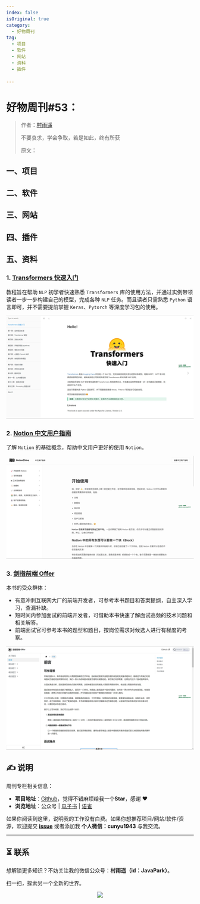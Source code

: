 ```yaml
---
index: false
isOriginal: true
category:
  - 好物周刊
tag:
  - 项目
  - 软件
  - 网站
  - 资料
  - 插件

---
```


# 好物周刊#53：

> 作者：[村雨遥](https://github.com/cunyu1943)
> 
> 不要哀求，学会争取，若是如此，终有所获
> 
> 原文：




## 一、项目

## 二、软件

## 三、网站

## 四、插件

## 五、资料

### 1. [Transformers 快速入门](https://github.com/jsksxs360/How-to-use-Transformers)

教程旨在帮助 `NLP` 初学者快速熟悉 `Transformers` 库的使用方法，并通过实例带领读者一步一步构建自己的模型，完成各种 `NLP` 任务。而且读者只需熟悉 `Python` 语言即可，并不需要提前掌握 `Keras`、`Pytorch` 等深度学习包的使用。

![](assets/0413-0419/chrome_1710752767.webp)

### 2. [Notion 中文用户指南](https://notionchina.co/guide/)

了解 `Notion` 的基础概念，帮助中文用户更好的使用 `Notion`。

![](assets/0413-0419/CUNYU1943_1710806588.webp)

### 3. [剑指前端 Offer](https://github.com/hzfe/awesome-interview)

本书的受众群体：

- 有意冲刺互联网大厂的前端开发者，可参考本书题目和答案提纲，自主深入学习，查漏补缺。
- 短时间内参加面试的前端开发者，可借助本书快速了解面试高频的技术问题和相关解答。
- 前端面试官可参考本书的题型和题目，按岗位需求对候选人进行有梯度的考察。

![](assets/0413-0419/chrome_1710806875.webp)

## ✍️ 说明

周刊专栏相关信息：

- **项目地址**：[Github](https://github.com/cunyu1943/weekly)，觉得不错麻烦给我一个**Star**，感谢 ❤️
- **浏览地址**：公众号 | [电子书](https://cunyu1943.github.io/weekly) | [语雀](https://yuque.com/cunyu1943/weekly)

如果你阅读到这里，说明我的工作没有白费。如果你想推荐项目/网站/软件/资源，欢迎提交 **[issue](https://github.com/cunyu1943/weekly/issues)** 或者添加我 **个人微信：cunyu1943** 与我交流。

---

## ⏳ 联系

想解锁更多知识？不妨关注我的微信公众号：**村雨遥（id：JavaPark）**。

扫一扫，探索另一个全新的世界。

<center>
<img src="/contact/contact.png" width="250">
</center>



